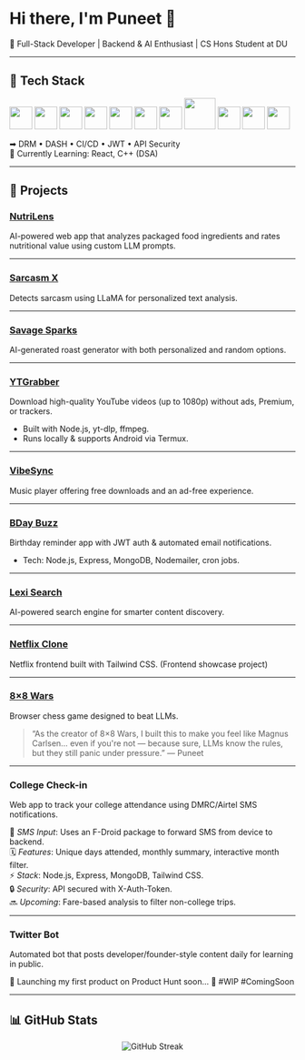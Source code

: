 # Hi there, I'm Puneet 👋  
🚀 Full-Stack Developer | Backend & AI Enthusiast | CS Hons Student at DU

---

## 🔹 Tech Stack
<p align="left">
  <img src="https://cdn.jsdelivr.net/gh/devicons/devicon/icons/html5/html5-original.svg" width="40" height="40"/>
  <img src="https://cdn.jsdelivr.net/gh/devicons/devicon/icons/css3/css3-original.svg" width="40" height="40"/>
  <img src="https://cdn.jsdelivr.net/gh/devicons/devicon/icons/javascript/javascript-original.svg" width="40" height="40"/>
  <img src="https://cdn.jsdelivr.net/gh/devicons/devicon/icons/nodejs/nodejs-original.svg" width="40" height="40"/>
  <img src="https://cdn.jsdelivr.net/gh/devicons/devicon/icons/express/express-original.svg" width="40" height="40"/>
  <img src="https://cdn.jsdelivr.net/gh/devicons/devicon/icons/mongodb/mongodb-original.svg" width="40" height="40"/>
  <img src="https://www.vectorlogo.zone/logos/tailwindcss/tailwindcss-icon.svg" width="40" height="40"/>
  <img src="https://upload.wikimedia.org/wikipedia/commons/5/5f/FFmpeg_Logo_new.svg" width="55" height="55"/>
  <img src="https://cdn.jsdelivr.net/gh/devicons/devicon/icons/azure/azure-original.svg" width="40" height="40"/>
  <img src="https://cdn.jsdelivr.net/gh/devicons/devicon/icons/apachekafka/apachekafka-original.svg" width="40" height="40"/>
  <img src="https://cdn.jsdelivr.net/gh/devicons/devicon/icons/firebase/firebase-plain.svg" width="40" height="40"/>
</p>

➡ DRM • DASH • CI/CD • JWT • API Security  
🔹 Currently Learning: React, C++ (DSA)  

---

## 🔹 Projects

### [NutriLens](https://codeforces-project.vercel.app/)  
AI-powered web app that analyzes packaged food ingredients and rates nutritional value using custom LLM prompts.  

---

### [Sarcasm X](https://sarcasm-x.vercel.app/)  
Detects sarcasm using LLaMA for personalized text analysis.  

---

### [Savage Sparks](https://savage-sparks.vercel.app/)  
AI-generated roast generator with both personalized and random options.  

---

### [YTGrabber](https://github.com/PuneetKumar1790/YTGrabber)  
Download high-quality YouTube videos (up to 1080p) without ads, Premium, or trackers.  
- Built with Node.js, yt-dlp, ffmpeg.  
- Runs locally & supports Android via Termux.  

---

### [VibeSync](https://vibe-sync-six.vercel.app/)  
Music player offering free downloads and an ad-free experience.  

---

### [BDay Buzz](https://bday-buzz-kh86.vercel.app/index.html)  
Birthday reminder app with JWT auth & automated email notifications.  
- Tech: Node.js, Express, MongoDB, Nodemailer, cron jobs.  

---

### [Lexi Search](https://66f1b41482cdde767cf1ec93--sunny-sundae-c9d4ca.netlify.app/)  
AI-powered search engine for smarter content discovery.  

---

### [Netflix Clone](https://netflix-clone-navy-kappa.vercel.app/)  
Netflix frontend built with Tailwind CSS. (Frontend showcase project)  

---

### [8×8 Wars](https://8x8-wars.vercel.app/)  
Browser chess game designed to beat LLMs.  

> “As the creator of 8×8 Wars, I built this to make you feel like Magnus Carlsen… even if you're not — because sure, LLMs know the rules, but they still panic under pressure.” — Puneet  

---

### College Check-in  
Web app to track your college attendance using DMRC/Airtel SMS notifications.  

📲 *SMS Input*: Uses an F-Droid package to forward SMS from device to backend.  
🗓 *Features*: Unique days attended, monthly summary, interactive month filter.  
⚡ *Stack*: Node.js, Express, MongoDB, Tailwind CSS.  
🔒 *Security*: API secured with X-Auth-Token.  
🔜 *Upcoming*: Fare-based analysis to filter non-college trips.  

---

### Twitter Bot  
Automated bot that posts developer/founder-style content daily for learning in public.  

🚀 Launching my first product on Product Hunt soon… 👀 #WIP #ComingSoon  

---

## 📊 GitHub Stats
<p align="center">
  <img src="https://streak-stats.demolab.com/?user=PuneetKumar1790&theme=dark&hide_border=true" alt="GitHub Streak"/>
</p>
